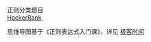 正则分类题目  
[HackerRank](https://www.hackerrank.com/domains/regex)


思维导图基于《正则表达式入门课》，详见
[极客时间](https://time.geekbang.org/column/intro/100053301)